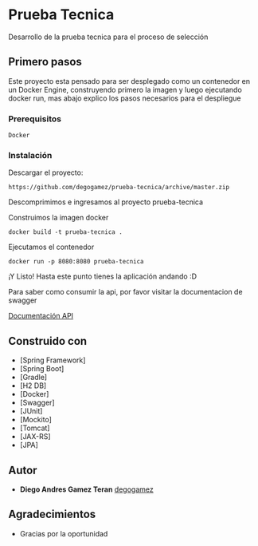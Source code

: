 # Prueba Tecnica

Desarrollo de la prueba tecnica para el proceso de selección

## Primero pasos

Este proyecto esta pensado para ser desplegado como un contenedor en un Docker Engine, construyendo primero la imagen
y luego ejecutando docker run, mas abajo explico los pasos necesarios para el despliegue

### Prerequisitos

```
Docker
```

### Instalación

Descargar el proyecto:

```
https://github.com/degogamez/prueba-tecnica/archive/master.zip
```

Descomprimimos e ingresamos al proyecto prueba-tecnica

Construimos la imagen docker

```
docker build -t prueba-tecnica .
```

Ejecutamos el contenedor

```
docker run -p 8080:8080 prueba-tecnica
```

¡Y Listo! Hasta este punto tienes la aplicación andando :D

Para saber como consumir la api, por favor visitar la documentacion de swagger

[Documentación API](http://localhost:8080/swagger-ui.html)

## Construido con

* [Spring Framework]
* [Spring Boot]
* [Gradle]
* [H2 DB]
* [Docker]
* [Swagger]
* [JUnit]
* [Mockito]
* [Tomcat]
* [JAX-RS]
* [JPA]

## Autor

* **Diego Andres Gamez Teran** [degogamez](https://github.com/degogamez)

## Agradecimientos

* Gracias por la oportunidad